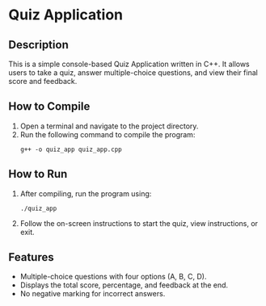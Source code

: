 # Quiz Application

## Description
This is a simple console-based Quiz Application written in C++. It allows users to take a quiz, answer multiple-choice questions, and view their final score and feedback.

## How to Compile
1. Open a terminal and navigate to the project directory.
2. Run the following command to compile the program:
   ```
   g++ -o quiz_app quiz_app.cpp
   ```

## How to Run
1. After compiling, run the program using:
   ```
   ./quiz_app
   ```
2. Follow the on-screen instructions to start the quiz, view instructions, or exit.

## Features
- Multiple-choice questions with four options (A, B, C, D).
- Displays the total score, percentage, and feedback at the end.
- No negative marking for incorrect answers.